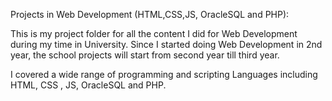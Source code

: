 Projects in Web Development (HTML,CSS,JS, OracleSQL and PHP):

This is my project folder for all the content I did for Web Development during my time in University. Since I started doing Web Development in 2nd year, the school projects will start from second year till third year. 

I covered a wide range of programming and scripting Languages including HTML, CSS , JS, OracleSQL and PHP.

